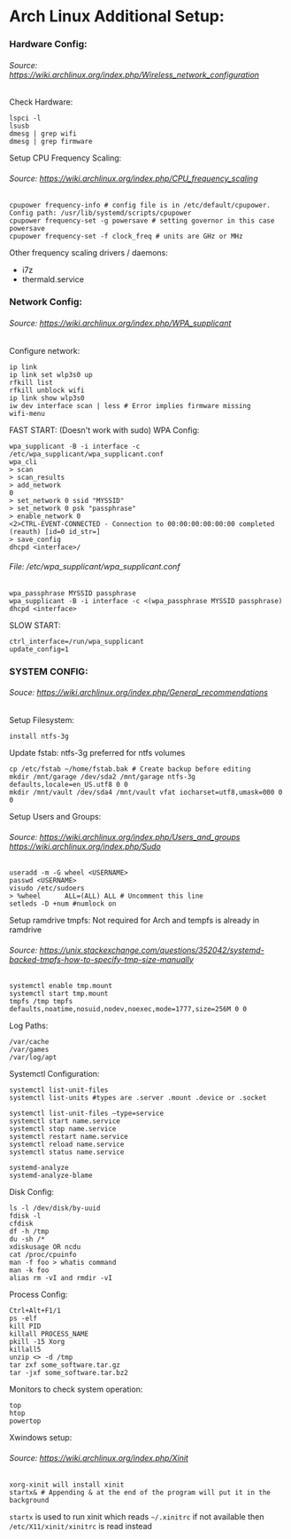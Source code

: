 # Arch Linux Additional Setup:
### Hardware Config:
###### Source: https://wiki.archlinux.org/index.php/Wireless_network_configuration
Check Hardware:
```shell
lspci -l
lsusb
dmesg | grep wifi
dmesg | grep firmware
```
Setup CPU Frequency Scaling:
###### Source: https://wiki.archlinux.org/index.php/CPU_frequency_scaling
```shell
cpupower frequency-info # config file is in /etc/default/cpupower. Config path: /usr/lib/systemd/scripts/cpupower
cpupower frequency-set -g powersave # setting governor in this case powersave
cpupower frequency-set -f clock_freq # units are GHz or MHz
```
Other frequency scaling drivers / daemons:
- i7z
- thermald.service

### Network Config: 
###### Source: https://wiki.archlinux.org/index.php/WPA_supplicant
Configure network:
```shell
ip link
ip link set wlp3s0 up
rfkill list
rfkill unblock wifi
ip link show wlp3s0
iw dev interface scan | less # Error implies firmware missing
wifi-menu
```
FAST START: (Doesn't work with sudo)
WPA Config:
```shell
wpa_supplicant -B -i interface -c /etc/wpa_supplicant/wpa_supplicant.conf
wpa_cli
> scan
> scan_results
> add_network
0
> set_network 0 ssid "MYSSID"
> set_network 0 psk "passphrase"
> enable_network 0
<2>CTRL-EVENT-CONNECTED - Connection to 00:00:00:00:00:00 completed (reauth) [id=0 id_str=]
> save_config
dhcpd <interface>/
```
###### File: /etc/wpa_supplicant/wpa_supplicant.conf
```shell
wpa_passphrase MYSSID passphrase
wpa_supplicant -B -i interface -c <(wpa_passphrase MYSSID passphrase)
dhcpd <interface>
```
SLOW START:
```shell
ctrl_interface=/run/wpa_supplicant
update_config=1
```

### SYSTEM CONFIG:
###### Souce: https://wiki.archlinux.org/index.php/General_recommendations
Setup Filesystem:
```shell
install ntfs-3g
```
Update fstab: ntfs-3g preferred for ntfs volumes
```shell
cp /etc/fstab ~/home/fstab.bak # Create backup before editing
mkdir /mnt/garage /dev/sda2 /mnt/garage ntfs-3g defaults,locale=en_US.utf8 0 0
mkdir /mnt/vault /dev/sda4 /mnt/vault vfat iocharset=utf8,umask=000 0 0
```
Setup Users and Groups:
###### Source: https://wiki.archlinux.org/index.php/Users_and_groups https://wiki.archlinux.org/index.php/Sudo
```shell
useradd -m -G wheel <USERNAME>
passwd <USERNAME>
visudo /etc/sudoers
> %wheel      ALL=(ALL) ALL # Uncomment this line
setleds -D +num #numlock on
```
Setup ramdrive tmpfs: Not required for Arch and tempfs is already in ramdrive
###### Source: https://unix.stackexchange.com/questions/352042/systemd-backed-tmpfs-how-to-specify-tmp-size-manually
```shell
systemctl enable tmp.mount
systemctl start tmp.mount
tmpfs /tmp tmpfs defaults,noatime,nosuid,nodev,noexec,mode=1777,size=256M 0 0
```
Log Paths:
```
/var/cache
/var/games
/var/log/apt
```
Systemctl Configuration:
```
systemctl list-unit-files
systemctl list-units #types are .server .mount .device or .socket

systemctl list-unit-files –type=service
systemctl start name.service
systemctl stop name.service
systemctl restart name.service
systemctl reload name.service
systemctl status name.service

systemd-analyze
systemd-analyze-blame
```
Disk Config:
```
ls -l /dev/disk/by-uuid
fdisk -l
cfdisk
df -h /tmp
du -sh /*
xdiskusage OR ncdu
cat /proc/cpuinfo
man -f foo > whatis command
man -k foo
alias rm -vI and rmdir -vI
```
Process Config:
```
Ctrl+Alt+F1/1
ps -elf
kill PID
killall PROCESS_NAME
pkill -15 Xorg
killall5
unzip <> -d /tmp
tar zxf some_software.tar.gz
tar -jxf some_software.tar.bz2
```
Monitors to check system operation:
```shell
top
htop
powertop
```
Xwindows setup:
###### Source: https://wiki.archlinux.org/index.php/Xinit
```shell
xorg-xinit will install xinit
startx& # Appending & at the end of the program will put it in the background
```
`startx` is used to run xinit which reads `~/.xinitrc` if not available then `/etc/X11/xinit/xinitrc` is read instead
